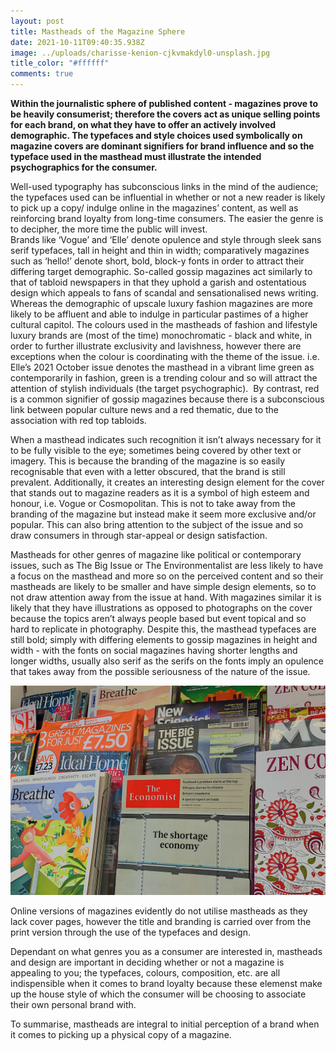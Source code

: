 ```yaml
---
layout: post
title: Mastheads of the Magazine Sphere
date: 2021-10-11T09:40:35.938Z
image: ../uploads/charisse-kenion-cjkvmakdyl0-unsplash.jpg
title_color: "#ffffff"
comments: true
---
```

**Within the journalistic sphere of published content - magazines prove to be heavily consumerist; therefore the covers act as unique selling points for each brand, on what they have to offer an actively involved demographic. The typefaces and style choices used symbolically on magazine covers are dominant signifiers for brand influence and so the typeface used in the masthead must illustrate the intended psychographics for the consumer.** 

Well-used typography has subconscious links in the mind of the audience; the typefaces used can be influential in whether or not a new reader is likely to pick up a copy/ indulge online in the magazines’ content, as well as reinforcing brand loyalty from long-time consumers. The easier the genre is to decipher, the more time the public will invest. \
Brands like ‘Vogue’ and ‘Elle’ denote opulence and style through sleek sans serif typefaces, tall in height and thin in width; comparatively magazines such as ‘hello!’ denote short, bold, block-y fonts in order to attract their differing target demographic. So-called gossip magazines act similarly to that of tabloid newspapers in that they uphold a garish and ostentatious design which appeals to fans of scandal and sensationalised news writing. Whereas the demographic of upscale luxury fashion magazines are more likely to be affluent and able to indulge in particular pastimes of a higher cultural capitol. The colours used in the mastheads of fashion and lifestyle luxury brands are (most of the time) monochromatic - black and white, in order to further illustrate exclusivity and lavishness, however there are exceptions when the colour is coordinating with the theme of the issue. i.e. Elle’s 2021 October issue denotes the masthead in a vibrant lime green as contemporarily in fashion, green is a trending colour and so will attract the attention of stylish individuals (the target psychographic).  By contrast, red is a common signifier of gossip magazines because there is a subconscious link between popular culture news and a red thematic, due to the association with red top tabloids. 

When a masthead indicates such recognition it isn’t always necessary for it to be fully visible to the eye; sometimes being covered by other text or imagery. This is because the branding of the magazine is so easily recognisable that even with a letter obscured, that the brand is still prevalent. Additionally, it creates an interesting design element for the cover that stands out to magazine readers as it is a symbol of high esteem and honour, i.e. Vogue or Cosmopolitan. This is not to take away from the branding of the magazine but instead make it seem more exclusive and/or popular. This can also bring attention to the subject of the issue and so draw consumers in through star-appeal or design satisfaction. 

Mastheads for other genres of magazine like political or contemporary issues, such as The Big Issue or The Environmentalist are less likely to have a focus on the masthead and more so on the perceived content and so their mastheads are likely to be smaller and have simple design elements, so to not draw attention away from the issue at hand. With magazines similar it is likely that they have illustrations as opposed to photographs on the cover because the topics aren’t always people based but event topical and so hard to replicate in photography. Despite this, the masthead typefaces are still bold; simply with differing elements to gossip magazines in height and width - with the fonts on social magazines having shorter lengths and longer widths, usually also serif as the serifs on the fonts imply an opulence that takes away from the possible seriousness of the nature of the issue. 

![](../uploads/img_6127.jpg)

Online versions of magazines evidently do not utilise mastheads as they lack cover pages, however the title and branding is carried over from the print version through the use of the typefaces and design.

Dependant on what genres you as a consumer are interested in, mastheads and design are important in deciding whether or not a magazine is appealing to you; the typefaces, colours, composition, etc. are all indispensible when it comes to brand loyalty because these elemenst make up the house style of which the consumer will be choosing to associate their own personal brand with. 

To summarise, mastheads are integral to initial perception of a brand when it comes to picking up a physical copy of a magazine.